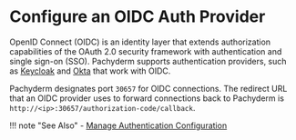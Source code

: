 # Configure an OIDC Auth Provider

OpenID Connect (OIDC) is an identity layer that extends authorization
capabilities of the OAuth 2.0 security framework with authentication
and single sign-on (SSO). Pachyderm supports authentication providers,
such as [Keycloak](https://www.keycloak.org) and [Okta](https://www.okta.com/)
that work with OIDC.

Pachyderm designates port `30657` for OIDC connections.
The redirect URL that an OIDC provider uses to forward connections
back to Pachyderm is `http://<ip>:30657/authorization-code/callback`.

!!! note "See Also"
    - [Manage Authentication Configuration](../../auth-config/) 
